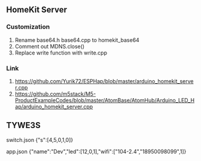 ## HomeKit Server

### Customization
1. Rename base64.h base64.cpp to homekit_base64
2. Comment out MDNS.close()
3. Replace write function with write.cpp

### Link
1. https://github.com/Yurik72/ESPHap/blob/master/arduino_homekit_server.cpp
2. https://github.com/m5stack/M5-ProductExampleCodes/blob/master/AtomBase/AtomHub/Arduino_LED_Hap/arduino_homekit_server.cpp

## TYWE3S

switch.json
{"s":[4,5,0,1,0]}

app.json
{"name":"Dev","led":[12,0,1],"wifi":["104-2.4","18950098099",1]}
